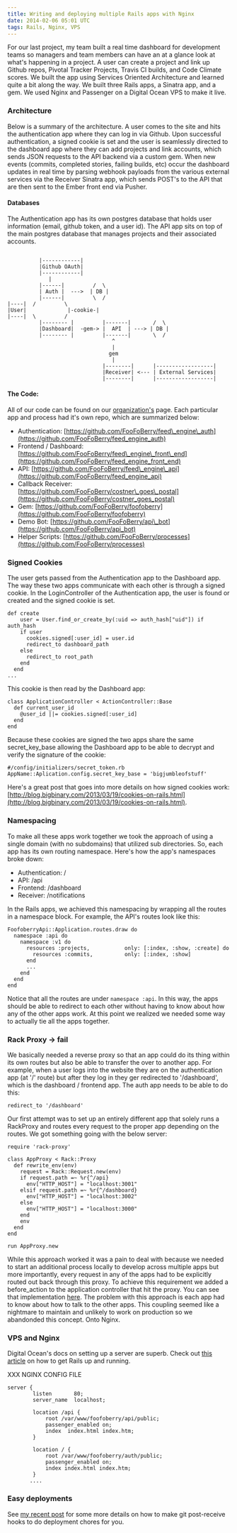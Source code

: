 ```yaml
---
title: Writing and deploying multiple Rails apps with Nginx
date: 2014-02-06 05:01 UTC
tags: Rails, Nginx, VPS
---
```


For our last project, my team built a real time dashboard for development teams
so managers and team members can have an at a glance look at what's happening
in a project.  A user can create a project and link up Github repos, Pivotal
Tracker Projects, Travis CI builds, and Code Climate scores.  We built the app
using Services Oriented Architecture and learned quite a bit along the way.  We
built three Rails apps, a Sinatra app, and a gem.  We used Nginx and Passenger on
a Digital Ocean VPS to make it live.

### Architecture
Below is a summary of the architecture.  A user comes to the site and hits the
authentication app where they can log in via Github.  Upon successful
authentication, a signed cookie is set and the user is seamlessly directed to the dashboard
app where they can add projects and link accounts, which sends JSON requests to
the API backend via a custom gem.  When new events (commits, completed stories,
failing builds, etc) occur the dashboard updates in real time by parsing webhook
payloads from the various external services via the Receiver Sinatra app, which
sends POST's to the API that are then sent to the Ember front end via Pusher. 

#### Databases
The Authentication app has its own postgres database that holds user information (email,
github token, and a user id).  The API app sits on top of the main postgres database
that manages projects and their associated accounts.

```

          |------------|
          |Github OAuth|
          |------------|
             |
          |------|         /  \
          | Auth |  --->  | DB |
          |------|         \  /
|----|  /         \
|User|             |-cookie-|
|----|  \         /
          |-------- |         |-------|       /  \
          |Dashboard|  -gem-> |  API  | ---> | DB |
          |-------- |         |-------|       \  /
                                 ^
                                 |
                                gem
                                 |
                              |--------|      |------------------|
                              |Receiver| <--- | External Services|
                              |--------|      |------------------|

```


#### The Code:

All of our code can be found on our
[organization's](https://github.com/foofoberry) page.  Each particular app and
process had it's own repo, which are summarized below:

- Authentication: [https://github.com/FooFoBerry/feed\_engine\_auth](https://github.com/FooFoBerry/feed_engine_auth)
- Frontend / Dashboard: [https://github.com/FooFoBerry/feed\_engine\_front\_end](https://github.com/FooFoBerry/feed_engine_front_end)
- API: [https://github.com/FooFoBerry/feed\_engine\_api](https://github.com/FooFoBerry/feed_engine_api)
- Callback Receiver: [https://github.com/FooFoBerry/costner\_goes\_postal](https://github.com/FooFoBerry/costner_goes_postal)
- Gem: [https://github.com/FooFoBerry/foofoberry](https://github.com/FooFoBerry/foofoberry)
- Demo Bot: [https://github.com/FooFoBerry/api\_bot](https://github.com/FooFoBerry/api_bot)
- Helper Scripts: [https://github.com/FooFoBerry/processes](https://github.com/FooFoBerry/processes)

### Signed Cookies
The user gets passed from the Authentication app to the Dashboard app.  The way
these two apps communicate with each other is through a signed cookie. In the LoginController
of the Authentication app, the user is found or created and the signed cookie is set.

```
def create
    user = User.find_or_create_by(:uid => auth_hash["uid"]) if auth_hash
    if user
      cookies.signed[:user_id] = user.id
      redirect_to dashboard_path
    else
      redirect_to root_path
    end
  end
...
```
This cookie is then read by the Dashboard app:

```
class ApplicationController < ActionController::Base
  def current_user_id
    @user_id ||= cookies.signed[:user_id]
  end
end
```

Because these cookies are signed the two apps share the same secret\_key\_base
allowing the Dashboard app to be able to decrypt and verify the signature of
the cookie:

```
#/config/initializers/secret_token.rb
AppName::Aplication.config.secret_key_base = 'bigjumbleofstuff'
```

Here's a great post that goes into more details on how signed cookies work:
[http://blog.bigbinary.com/2013/03/19/cookies-on-rails.html](http://blog.bigbinary.com/2013/03/19/cookies-on-rails.html).


### Namespacing

To make all these apps work together we took the approach of using a single
domain (with no subdomains) that utilized sub directories.  So, each app has
its own routing namespace.  Here's how the app's namespaces broke down:

- Authentication: /
- API:            /api
- Frontend:       /dashboard
- Receiver:       /notifications

In the Rails apps, we achieved this namespacing by wrapping all the routes in
a namespace block.  For example, the API's routes look like this:

```
FoofoberryApi::Application.routes.draw do
  namespace :api do
    namespace :v1 do
      resources :projects,           only: [:index, :show, :create] do
        resources :commits,          only: [:index, :show]
      end
      ...
    end
  end
end
```

Notice that all the routes are under `namespace :api`.  In this way, the apps
should be able to redirect to each other without having to know about how any of
the other apps work.  At this point we realized we needed some way to actually
tie all the apps together.

### Rack Proxy -> fail

We basically needed a reverse proxy so that an app could do its thing within
its own routes but also be able to transfer the over to another app.  For example,
when a user logs into the website they are on the authentication app (at '/' route)
but after they log in they ger redirected to '/dashboard', which is the dashboard /
frontend app.  The auth app needs to be able to do this:

```
redirect_to '/dashboard'
```

Our first attempt was to set up an entirely different app that solely runs a 
RackProxy and routes every request to the proper app depending on the routes.
We got something going with the below server:

```
require 'rack-proxy'

class AppProxy < Rack::Proxy
  def rewrite_env(env)
    request = Rack::Request.new(env)
    if request.path =~ %r{^/api}
      env["HTTP_HOST"] = "localhost:3001"
    elsif request.path =~ %r{^/dashboard}
      env["HTTP_HOST"] = "localhost:3002"
    else
      env["HTTP_HOST"] = "localhost:3000"
    end
    env
  end
end

run AppProxy.new
```

While this approach worked it was a pain to deal with because we needed to start
an additional process locally to develop across multiple apps but more importantly,
every request in any of the apps had to be explicitly routed out back through
this proxy.  To achieve this requirement we added a before_action to the application
controller that hit the proxy.  You can see that implementation [here](https://github.com/FooFoBerry/feed_engine_front_end/blob/0b0460262d09eaa30daecbfcc4e0579cb9bb0df4/app/controllers/application_controller.rb).
The problem with this approach is each app had to know about how to talk to the
other apps.  This coupling seemed like a nightmare to maintain and unlikely to work
on production so we abandonded this concept.  Onto Nginx.

### VPS and Nginx

Digital Ocean's docs on setting up a server are superb.  Check out [this article](https://www.digitalocean.com/community/articles/how-to-install-rails-and-nginx-with-passenger-on-ubuntu) on how to get Rails up and running.

XXX NGINX CONFIG FILE

```
server {
        listen       80;
        server_name  localhost;

        location /api {
            root /var/www/foofoberry/api/public;
            passenger_enabled on;
            index  index.html index.htm;
        }

        location / {
            root /var/www/foofoberry/auth/public;
            passenger_enabled on;
            index index.html index.htm;
        }
       ....
```

### Easy deployments

See [my recent post](http://www.simontaranto.com/2014/01/23/doing-more-than-deploying-code-in-a-git-post-receive-hook.html)
for some more details on how to make git post-receive hooks to do deployment
chores for you.
